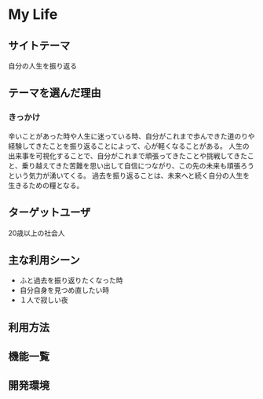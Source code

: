 # My Life

## サイトテーマ
自分の人生を振り返る

## テーマを選んだ理由
### きっかけ
辛いことがあった時や人生に迷っている時、自分がこれまで歩んできた道のりや経験してきたことを振り返ることによって、心が軽くなることがある。
人生の出来事を可視化することで、自分がこれまで頑張ってきたことや挑戦してきたこと、乗り越えてきた苦難を思い出して自信につながり、この先の未来も頑張ろうという気力が湧いてくる。
過去を振り返ることは、未来へと続く自分の人生を生きるための糧となる。

## ターゲットユーザ
20歳以上の社会人

## 主な利用シーン
- ふと過去を振り返りたくなった時
- 自分自身を見つめ直したい時
- １人で寂しい夜

## 利用方法

## 機能一覧

## 開発環境
